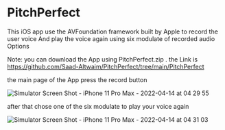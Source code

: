 # PitchPerfect
This iOS app use the AVFoundation framework built by Apple  to record the user voice And play the voice again using six modulate of recorded audio Options  

Note: you can download the App using PitchPerfect.zip .
the Link is  https://github.com/Saad-Altwaim/PitchPerfect/tree/main/PitchPerfect

the main page of the App press the record button 


![Simulator Screen Shot - iPhone 11 Pro Max - 2022-04-14 at 04 29 55](https://user-images.githubusercontent.com/57073911/163297196-4a4a1d4e-d2b7-4c29-bfe5-4b14e3379352.png)


after that chose one of the six modulate to play your voice again





![Simulator Screen Shot - iPhone 11 Pro Max - 2022-04-14 at 04 31 03](https://user-images.githubusercontent.com/57073911/163297768-93d9aa75-f671-4e7f-9a7f-1a930636c020.png)
